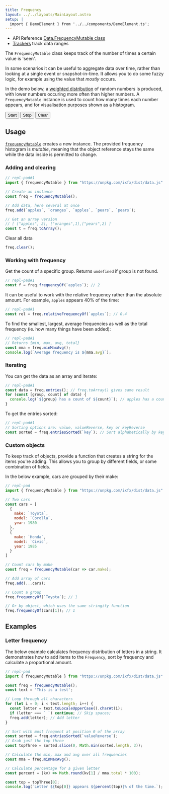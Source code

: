 ```yaml
---
title: Frequency
layout: ../../layouts/MainLayout.astro
setup: |
  import { DemoElement } from '../../components/DemoElement.ts';
---
```


<script type="module" hoist>
  import '/src/components/ReplPad';
</script>

<div class="tip">
<ul>
<li>API Reference <a href="https://clinth.github.io/ixfx/classes/Data.FrequencyMutable.html">Data.FrequencyMutable class</a></li>
<li><a href="../trackers/">Trackers</a> track data ranges</li>
</div>

The `FrequencyMutable` class keeps track of the number of times a certain value is 'seen'.

In some scenarios it can be useful to aggregate data over time, rather than looking at a single event or snapshot-in-time. It allows you to do some fuzzy logic, for example using the value that _mostly_ occurs.

In the demo below, a [weighted distribution](../../gen/random/#weighted-distribution) of random numbers is produced, with lower numbers occuring more often than higher numbers. A `FrequencyMutable` instance is used to count how many times each number appears, and for visualisation purposes shown as a histogram.

<script type="module" hoist>
import '/src/components/data/freqWeighted';
</script>
<style>
  #dataStream {
    width: 5em;
  }
  #dataStream {
    flex-grow: unset;
    max-height: 5em;
    scoll-o
  }
</style>
<div class="toolbar centered">
  <button id="btnStart">Start</button>
  <button id="btnStop">Stop</button>
  <button id="btnClear">Clear</button>
</div>
<div class="sxs">
  <div class="dataLog" id="dataStream" style="max-height: 5em"></div>
  <div>
    <histogram-vis id="dataPlot"></histogram-vis>
  </div>
</div>


## Usage

[`frequencyMutable`](https://clinth.github.io/ixfx/functions/Data.frequencyMutable-1.html) creates a new instance. The provided frequency histogram is _mutable_, meaning that the object reference stays the same while the data inside is permitted to change.


### Adding and clearing

```js
// repl-pad#1
import { frequencyMutable } from "https://unpkg.com/ixfx/dist/data.js"

// Create an instance
const freq = frequencyMutable();

// Add data, here several at once
freq.add(`apples`, `oranges`, `apples`, `pears`, `pears`);

// Get an array version
// [ ["apples", 2], ["oranges",1],["pears",2] ]
const t = freq.toArray();
```

Clear all data
```js
freq.clear();
```

### Working with frequency

Get the count of a specific group. Returns `undefined` if group is not found.

```js
// repl-pad#1
const f = freq.frequencyOf(`apples`); // 2
```

It can be useful to work with the relative frequency rather than the absolute amount. For example, `apples` appears 40% of the time:

```js
// repl-pad#1
const rel = freq.relativeFrequencyOf(`apples`); // 0.4
```

To find the smallest, largest, average frequencies as well as the total frequency (ie. how many things have been added):

```js
// repl-pad#1
// Returns {min, max, avg, total}
const mma = freq.minMaxAvg(); 
console.log(`Average frequency is ${mma.avg}`);
```

### Iterating

You can get the data as an array and iterate:

```js
// repl-pad#1
const data = freq.entries(); // freq.toArray() gives same result
for (const [group, count] of data) {
  console.log(`${group} has a count of ${count}`); // apples has a count of 2...
}
```

To get the entries sorted:

```js
// repl-pad#1
// Sorting options are: value, valueReverse, key or keyReverse
const sorted = freq.entriesSorted(`key`); // Sort alphabetically by key
```

### Custom objects

To keep track of objects, provide a function that creates a string for the items you're adding. This allows you to group by different fields, or some combination of fields.

In the below example, cars are grouped by their make:

```js
// repl-pad
import { frequencyMutable } from "https://unpkg.com/ixfx/dist/data.js"

// Two cars
const cars = [
  {
    make: `Toyota`,
    model: `Corolla`,
    year: 1980
  },
  {
    make: `Honda`,
    model: `Civic`,
    year: 1985
  }
]

// Count cars by make
const freq = frequencyMutable(car => car.make);

// Add array of cars
freq.add(...cars);

// Count a group
freq.frequencyOf(`Toyota`); // 1

// Or by object, which uses the same stringify function
freq.frequencyOf(cars[1]); // 1
```

## Examples

### Letter frequency

The below example calculates frequency distribution of letters in a string. It demonstrates how to add items to the `Frequency`, sort by frequency and calculate a proportional amount.

```js
// repl-pad
import { frequencyMutable } from "https://unpkg.com/ixfx/dist/data.js"

const freq = frequencyMutable();
const text = 'This is a test';

// Loop through all characters
for (let i = 0; i < text.length; i++) {
  const letter = text.toLocaleUpperCase().charAt(i);
  if (letter === ` `) continue; // Skip spaces;
  freq.add(letter); // Add letter
}

// Sort with most frequent at position 0 of the array
const sorted = freq.entriesSorted(`valueReverse`);
// Grab just the top three
const topThree = sorted.slice(0, Math.min(sorted.length, 3));

// Calculate the min, max and avg over all frequencies
const mma = freq.minMaxAvg();

// Calculate percentage for a given letter
const percent = (kv) => Math.round(kv[1] / mma.total * 100);

const top = topThree[0];
console.log(`Letter ${top[0]} appears ${percent(top)}% of the time.`);
```

<demo-element title="Frequency tracking" src="/data/frequency/" />
